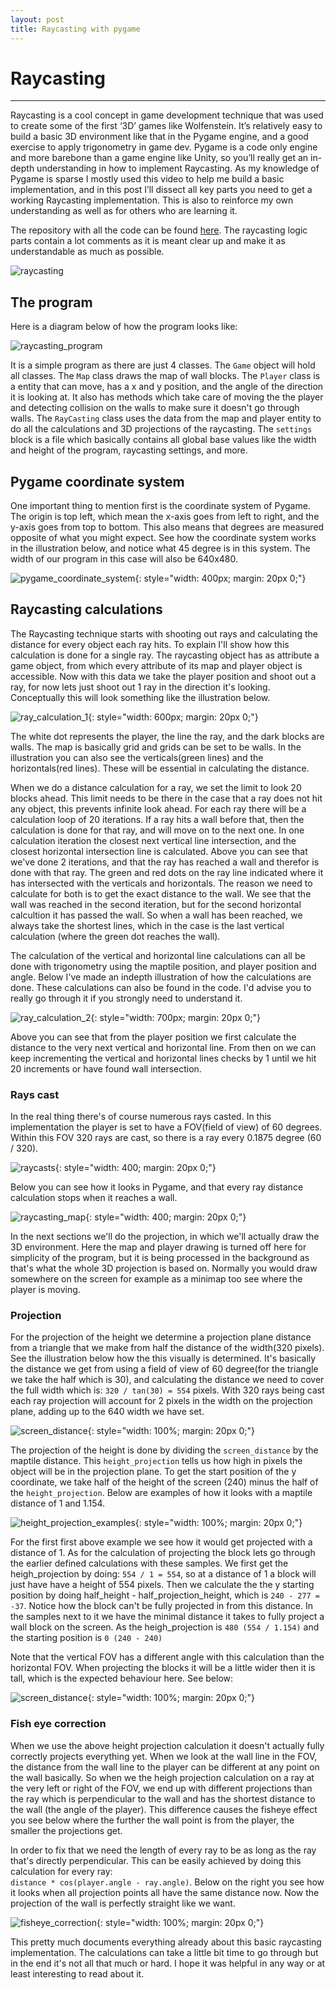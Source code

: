 ```yaml
---
layout: post
title: Raycasting with pygame
---
```

# Raycasting
---

Raycasting is a cool concept in game development technique that was used to create some of the first ‘3D’ games like Wolfenstein. It’s relatively easy to build a basic 3D environment like that in the Pygame engine, and a good exercise to apply trigonometry in game dev. Pygame is a code only engine and more barebone than a game engine like Unity, so you’ll really get an in-depth understanding in how to implement Raycasting. As my knowledge of Pygame is sparse I mostly used this video to help me build a basic implementation, and in this post I’ll dissect all key parts you need to get a working Raycasting implementation. This is also to reinforce my own understanding as well as for others who are learning it.

The repository with all the code can be found [here](https://github.com/satrya070/raycasting). The raycasting logic parts contain a lot comments as it is meant clear up and make it as understandable as much as possible.

![raycasting]({{site.url}}/assets/images/raycasting/raycasting.gif)

## The program
Here is a diagram below of how the program looks like:

![raycasting_program]({{site.url}}/assets/images/raycasting/raycasting-program.svg)

It is a simple program as there are just 4 classes. The `Game` object will hold all classes. The `Map` class draws the map of wall blocks. The `Player`  class is a entity that can move, has a x and y position, and the angle of the direction it is looking at. It also has methods which take care of moving the the player and detecting collision on the walls to make sure it doesn't go through walls. The `RayCasting` class uses the data from the map and player entity to do all the calculations and 3D projections of the raycasting. The `settings` block is a file which basically contains all global base values like the width and height of the program, raycasting settings, and more.

## Pygame coordinate system
One important thing to mention first is the coordinate system of Pygame. The origin is top left, which mean the x-axis goes from left to right, and the y-axis goes from top to bottom. This also means that degrees are measured opposite of what you might expect. See how the coordinate system works in the illustration below, and notice what 45 degree is in this system. The width of our program in this case will also be 640x480.

![pygame_coordinate_system]({{site.url}}/assets/images/raycasting/coordinate_system.jpg){: style="width: 400px; margin: 20px 0;"}

## Raycasting calculations
The Raycasting technique starts with shooting out rays and calculating the distance for every object each ray hits. To explain I'll show how this calculation is done for a single ray. The raycasting object has as attribute a game object, from which every attribute of its map and player object is accessible. Now with this data we take the player position and shoot out a ray, for now lets just shoot out 1 ray in the direction it's looking. Conceptually this will look something like the illustration below.

![ray_calculation_1]({{site.url}}/assets/images/raycasting/ray_calculation_1.jpg){: style="width: 600px; margin: 20px 0;"}

The white dot represents the player, the line the ray, and the dark blocks are walls. The map is basically grid and grids can be set to be walls. In the illustration you can also see the verticals(green lines) and the horizontals(red lines). These will be essential in calculating the distance.

When we do a distance calculation for a ray, we set the limit to look 20 blocks ahead. This limit needs to be there in the case that a ray does not hit any object, this prevents infinite look ahead. For each ray there will be a calculation loop of 20 iterations. If a ray hits a wall before that, then the calculation is done for that ray, and will move on to the next one. In one calculation iteration the closest next vertical line intersection, and the closest horizontal intersection line is calculated. Above you can see that we've done 2 iterations, and that the ray has reached a wall and therefor is done with that ray. The green and red dots on the ray line indicated where it has intersected with the verticals and horizontals. The reason we need to calculate for both is to get the exact distance to the wall. We see that the wall was reached in the second iteration, but for the second horizontal calcultion it has passed the wall. So when a wall has been reached, we always take the shortest lines, which in the case is the last vertical calculation (where the green dot reaches the wall).

The calculation of the vertical and horizontal line calculations can all be done with trigonometry using the maptile position, and player position and angle. Below I've made an indepth illustration of how the calculations are done. These calculations can also be found in the code. I'd advise you to really go through it if you strongly need to understand it.

![ray_calculation_2]({{site.url}}/assets/images/raycasting/ray_calculation_2.jpeg){: style="width: 700px; margin: 20px 0;"}

Above you can see that from the player position we first calculate the distance to the very next vertical and horizontal line. From then on we can keep incrementing the vertical and horizontal lines checks by 1 until we hit 20 increments or have found wall intersection.

### Rays cast

In the real thing there's of course numerous rays casted. In this implementation the player is set to have a FOV(field of view) of 60 degrees. Within this FOV 320 rays are cast, so there is a ray every 0.1875 degree (60 / 320).

![raycasts]({{site.url}}/assets/images/raycasting/rayscast.jpg){: style="width: 400; margin: 20px 0;"}

Below you can see how it looks in Pygame, and that every ray distance calculation stops when it reaches a wall.

![raycasting_map]({{site.url}}/assets/images/raycasting/raycasting_map.gif){: style="width: 400; margin: 20px 0;"}

In the next sections we'll do the projection, in which we'll actually draw the 3D environment. Here the map and player drawing is turned off here for simplicity of the program, but it is being processed in the background as that's what the whole 3D projection is based on. Normally you would draw somewhere on the screen for example as a minimap too see where the player is moving.

### Projection
For the projection of the height we determine a projection plane distance from a triangle that we make from half the distance of the width(320 pixels). See the illustration below how the this visually is determined. It's basically the distance we get from using a field of view of 60 degree(for the triangle we take the half which is 30), and calculating the distance we need to cover the full width which is: `320 / tan(30) = 554` pixels. With 320 rays being cast each ray projection will account for 2 pixels in the width on the projection plane, adding up to the 640 width we have set.


![screen_distance]({{site.url}}/assets/images/raycasting/screen_distance.jpg){: style="width: 100%; margin: 20px 0;"}

The projection of the height is done by dividing the `screen_distance` by the maptile distance. This `height_projection` tells us how high in pixels the object will be in the projection plane. To get the start position of the y coordinate, we take half of the height of the screen (240) minus the half of the `height_projection`. Below are examples of how it looks with a maptile distance of 1 and 1.154.

![height_projection_examples]({{site.url}}/assets/images/raycasting/height_projections.png){: style="width: 100%; margin: 20px 0;"}

For the first first above example we see how it would get projected with a distance of 1. As for the calculation of projecting the block lets go through the earlier defined calculations with these samples. We first get the heigh_projection by doing: `554 / 1 = 554`, so at a distance of 1 a block will just have have a height of 554 pixels. Then we calculate the the y starting position by doing half_height - half_projection_height, which is `240 - 277 = -37`. Notice how the block can't be fully projected in from this distance. In the samples next to it we have the minimal distance it takes to fully project a wall block on the screen. As the heigh_projection is `480 (554 / 1.154)` and the starting position is `0 (240 - 240)`

Note that the vertical FOV has a different angle with this calculation than the horizontal FOV. When projecting the blocks it will be a little wider then it is tall, which is the expected behaviour here. See below:

![screen_distance]({{site.url}}/assets/images/raycasting/height_fov.jpg){: style="width: 100%; margin: 20px 0;"}


### Fish eye correction
When we use the above height projection calculation it doesn't actually fully correctly projects everything yet. When we look at the wall line in the FOV, the distance from the wall line to the player can be different at any point on the wall basically. So when we the heigh projection calculation on a ray at the very left or right of the FOV, we end up with different projections than the ray which is perpendicular to the wall and has the shortest distance to the wall (the angle of the player). This difference causes the fisheye effect you see below where the further the wall point is from the player, the smaller the projections get.

In order to fix that we need the length of every ray to be as long as the ray that's directly perpendicular. This can be easily achieved by doing this calculation for every ray: <br>
`distance * cos(player.angle - ray.angle)`.
Below on the right you see how it looks when all projection points all have the same distance now. Now the projection of the wall is perfectly straight like we want. 

![fisheye_correction]({{site.url}}/assets/images/raycasting/fisheye_correction.png){: style="width: 100%; margin: 20px 0;"}

This pretty much documents everything already about this basic raycasting implementation. The calculations can take a little bit time to go through but in the end it's not all that much or hard. I hope it was helpful in any way or at least interesting to read about it.